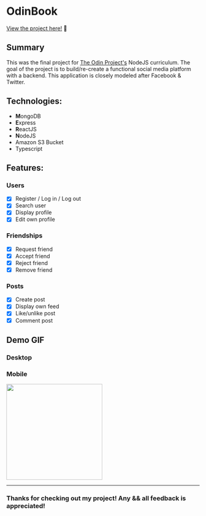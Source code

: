 # OdinBook

<p><a href="#" target="_blank" rel="noopener noreferrer">View the project here!</a> 👀</p>

## Summary

<p>This was the final project for <a href="https://www.theodinproject.com/paths/full-stack-javascript/courses/nodejs/lessons/odin-book" target="_blank" rel="noopener noreferrer">The Odin Project's</a> NodeJS curriculum. The goal of the project is to build/re-create a functional social media platform with a backend. This application is closely modeled after Facebook & Twitter.</p>

## Technologies:

  <ul>
  <li><strong>M</strong>ongoDB</li>
  <li><strong>E</strong>xpress</li>
  <li><strong>R</strong>eactJS</li>
  <li><strong>N</strong>odeJS</li>
  <li>Amazon S3 Bucket</li> 
  <li>Typescript</li>
 </ul>

## Features:

### Users

- [x] Register / Log in / Log out
- [x] Search user
- [x] Display profile
- [x] Edit own profile

### Friendships

- [x] Request friend
- [x] Accept friend
- [x] Reject friend
- [x] Remove friend

### Posts

- [x] Create post
- [x] Display own feed
- [x] Like/unlike post
- [x] Comment post

## Demo GIF

### Desktop

### Mobile

<img src="#" width="250"/>

---

<h3>Thanks for checking out my project! Any && all feedback is appreciated!</h3>
